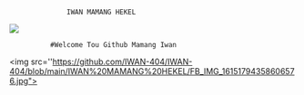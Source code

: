                   IWAN MAMANG HEKEL

<img src="https://giffiles.alphacoders.com/120/120248.gif">


              #Welcome Tou Github Mamang Iwan

<img src=''https://github.com/IWAN-404/IWAN-404/blob/main/IWAN%20MAMANG%20HEKEL/FB_IMG_16151794358606576.jpg">
